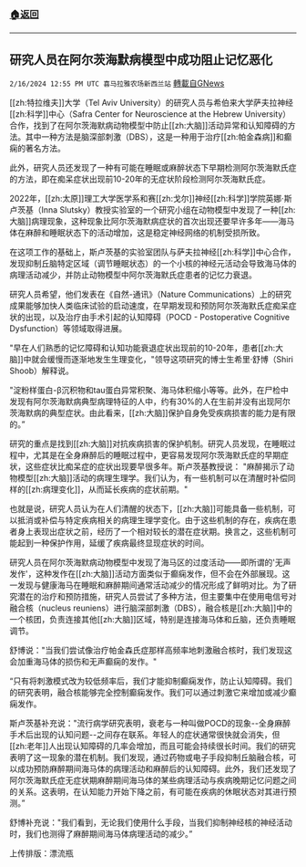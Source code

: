 ###  [:house:返回](README.md)
---


## 研究人员在阿尔茨海默病模型中成功阻止记忆恶化
`2/16/2024 12:55 PM UTC 喜马拉雅农场新西兰站` [轉載自GNews](https://gnews.org/articles/2315355)

[[zh:特拉维夫]]大学（Tel Aviv University）的研究人员与希伯来大学萨夫拉神经[[zh:科学]]中心（Safra Center for Neuroscience at the Hebrew University）合作，找到了在阿尔茨海默病动物模型中防止[[zh:大脑]]活动异常和认知障碍的方法。其中一种方法是脑深部刺激（DBS），这是一种用于治疗[[zh:帕金森病]]和癫痫的著名方法。

此外，研究人员还发现了一种有可能在睡眠或麻醉状态下早期检测阿尔茨海默氏症的方法，即在痴呆症状出现前10-20年的无症状阶段检测阿尔茨海默氏症。

2022年，[[zh:太原]]理工大学医学系和赛[[zh:戈尔]]神经[[zh:科学]]学院英娜·斯卢茨基（Inna Slutsky）教授实验室的一个研究小组在动物模型中发现了一种[[zh:大脑]]病理现象，这种现象比阿尔茨海默病症状的首次出现还要早许多年——海马体在麻醉和睡眠状态下的活动增加，这是稳定神经网络的机制受损所致。

在这项工作的基础上，斯卢茨基的实验室团队与萨夫拉神经[[zh:科学]]中心合作，发现抑制丘脑特定区域（调节睡眠状态）的一个小核的神经元活动会导致海马体的病理活动减少，并防止动物模型中阿尔茨海默氏症患者的记忆力衰退。

研究人员希望，他们发表在《自然\-通讯》（Nature Communications）上的研究成果能够加快人类临床试验的启动速度，在早期发现和预防阿尔茨海默氏症痴呆症状的出现，以及治疗由手术引起的认知障碍（POCD - Postoperative Cognitive Dysfunction）等领域取得进展。

"早在人们熟悉的记忆障碍和认知功能衰退症状出现前的10-20年，患者[[zh:大脑]]中就会缓慢而逐渐地发生生理变化，"领导这项研究的博士生希里·舒博（Shiri Shoob）解释说。

"淀粉样蛋白\-β沉积物和tau蛋白异常积聚、海马体积缩小等等。此外，在尸检中发现有阿尔茨海默病典型病理特征的人中，约有30%的人在生前并没有出现阿尔茨海默病的典型症状。由此看来，[[zh:大脑]]保护自身免受疾病损害的能力是有限的。”

研究的重点是找到[[zh:大脑]]对抗疾病损害的保护机制。研究人员发现，在睡眠过程中，尤其是在全身麻醉后的睡眠过程中，更容易发现阿尔茨海默氏症的早期症状，这些症状比痴呆症的症状出现要早很多年。斯卢茨基教授说： "麻醉揭示了动物模型[[zh:大脑]]活动的病理生理学。我们认为，有一些机制可以在清醒时补偿同样的[[zh:病理变化]]，从而延长疾病的症状前期。"

也就是说，研究人员认为在人们清醒的状态下，[[zh:大脑]]可能具备一些机制，可以抵消或补偿与特定疾病相关的病理生理学变化。由于这些机制的存在，疾病在患者身上表现出症状之前，经历了一个相对较长的潜在症状期。换言之，这些机制可能起到一种保护作用，延缓了疾病最终显现症状的时间。

研究人员在阿尔茨海默病动物模型中发现了海马区的过度活动——即所谓的'无声发作'，这种发作在[[zh:大脑]]活动方面类似于癫痫发作，但不会在外部展现。这一发现与健康海马在睡眠和麻醉期间通常活动减少的情况形成了鲜明对比。为了研究潜在的治疗和预防措施，研究人员尝试了多种方法，但主要集中在使用电信号对融合核（nucleus reuniens）进行脑深部刺激（DBS），融合核是[[zh:大脑]]中的一个核团，负责连接其他[[zh:大脑]]区域，特别是连接海马体和丘脑，还负责睡眠调节。

舒博说："当我们尝试像治疗帕金森氏症那样高频率地刺激融合核时，我们发现这会加重海马体的损伤和无声癫痫的发作。"

“只有将刺激模式改为较低频率后，我们才能抑制癫痫发作，防止认知障碍。我们的研究表明，融合核能够完全控制癫痫发作。我们可以通过刺激它来增加或减少癫痫发作。

斯卢茨基补充说："流行病学研究表明，衰老与一种叫做POCD的现象\--全身麻醉手术后出现的认知问题\--之间存在联系。年轻人的症状通常很快就会消失，但[[zh:老年]]人出现认知障碍的几率会增加，而且可能会持续很长时间。我们的研究表明了这一现象的潜在机制。我们发现，通过药物或电子手段抑制丘脑融合核，可以成功预防麻醉期间海马体的病理活动和麻醉后的认知障碍。此外，我们还发现了阿尔茨海默氏症无症状期麻醉期间海马体的某些病理活动与疾病晚期记忆问题之间的关系。这表明，在认知能力开始下降之前，有可能在疾病的休眠状态对其进行预测。”

舒博补充说："我们看到，无论我们使用什么手段，当我们抑制神经核的神经活动时，我们也测得了麻醉期间海马体病理活动的减少。”

上传排版：漂流瓶

